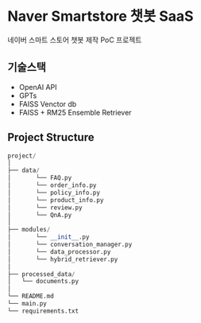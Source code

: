 # Naver Smartstore 챗봇 SaaS

네이버 스마트 스토어 챗봇 제작 PoC 프로젝트
  
## 기술스택
- OpenAI API
- GPTs
- FAISS Venctor db
- FAISS + RM25 Ensemble Retriever

## Project Structure
```python
project/
│
├── data/
│       └── FAQ.py
│       └── order_info.py
│       └── policy_info.py
│       └── product_info.py
│       └── review.py
│       └── QnA.py
│
├── modules/
│       └── __init__.py
│       └── conversation_manager.py
│       └── data_processor.py
│       └── hybrid_retriever.py
│
├── processed_data/
│   └── documents.py
│
└── README.md
└── main.py
└── requirements.txt
```
